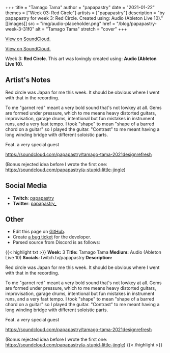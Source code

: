 +++
title =       "Tamago Tama"
author =      "papapastry"
date =        "2021-01-22"
themes =      ["Week 03: Red Circle"]
artists =     ["papapastry"]
description = "by papapastry for week 3: Red Circle. Created using: Audio (Ableton Live 10)."
[[images]]
      src = "img/audio-placeholder.png"
      href = "/blog/papapastry-week-3-31f0"
      alt = "Tamago Tama"
      stretch = "cover"
+++


[View on SoundCloud.](https://soundcloud.com/papapastry/tamago-tama-2021designrefresh)

[View on SoundCloud.](https://soundcloud.com/papapastry/a-stupid-little-jingle)


Week 3: **Red Circle**. This art was lovingly created using: **Audio (Ableton Live 10)**.

## Artist's Notes

Red circle was Japan for me this week. It should be obvious where I went with that in the recording.

To me "garnet red" meant a very bold sound that's not lowkey at all. Gems are formed under pressure, which to me means heavy distorted guitars, improvisation, garage drums, intentional but fun mistakes in instrument runs, and a very fast tempo. I took "shape" to mean "shape of a barred chord on a guitar" so I played the guitar. "Contrast" to me meant having a long winding bridge with different soloistic parts.

Feat. a very special guest

https://soundcloud.com/papapastry/tamago-tama-2021designrefresh

(Bonus rejected idea before I wrote the first one: <https://soundcloud.com/papapastry/a-stupid-little-jingle>)

## Social Media

- **Twitch**: <a href='https://twitch.tv/papapastry' target='_blank'>papapastry</a>
- **Twitter**: <a href='https://twitter.com/papapastry_' target='_blank'>papapastry_</a>

## Other

- Edit this page on [GitHub](https://github.com/teaminkling/web-refresh/edit/main/content/blog/papapastry-week-3-31f0.md).
- Create [a bug ticket](https://github.com/teaminkling/web-refresh/issues/new?assignees=&labels=bug&template=problem-report.md&title=) for the developer.
- Parsed source from Discord is as follows:

{{< highlight txt >}}
**Week:** 3
**Title:** Tamago Tama
**Medium:** Audio (Ableton Live 10)
**Socials**: twitch.tv/papapastry
**Description:**

Red circle was Japan for me this week. It should be obvious where I went with that in the recording.

To me "garnet red" meant a very bold sound that's not lowkey at all. Gems are formed under pressure, which to me means heavy distorted guitars, improvisation, garage drums, intentional but fun mistakes in instrument runs, and a very fast tempo. I took "shape" to mean "shape of a barred chord on a guitar" so I played the guitar. "Contrast" to me meant having a long winding bridge with different soloistic parts.

Feat. a very special guest

https://soundcloud.com/papapastry/tamago-tama-2021designrefresh

(Bonus rejected idea before I wrote the first one: <https://soundcloud.com/papapastry/a-stupid-little-jingle>)
{{< /highlight >}}